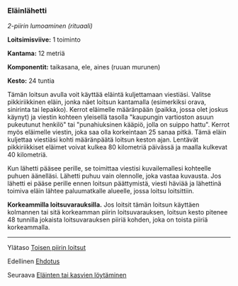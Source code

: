 ### Eläinlähetti

*2-piirin lumoaminen (rituaali)*

**Loitsimisviive:** 1 toiminto

**Kantama:** 12 metriä

**Komponentit:** taikasana, ele, aines (ruuan murunen)

**Kesto:** 24 tuntia

Tämän loitsun avulla voit käyttää eläintä kuljettamaan viestiäsi. Valitse pikkiriikkinen eläin, jonka näet loitsun kantamalla (esimerkiksi orava, sinirinta tai lepakko). Kerrot eläimelle määränpään (paikka, jossa olet joskus käynyt) ja viestin kohteen yleisellä tasolla "kaupungin vartioston asuun pukeutunut henkilö" tai "punahiuksinen kääpiö, jolla on suippo hattu". Kerrot myös eläimelle viestin, joka saa olla korkeintaan 25 sanaa pitkä. Tämä eläin kuljettaa viestiäsi kohti määränpäätä loitsun keston ajan. Lentävät pikkiriikkiset eläimet voivat kulkea 80 kilometriä päivässä ja maalla kulkevat 40 kilometriä. 

Kun lähetti pääsee perille, se toimittaa viestisi kuvailemallesi kohteelle puhuen äänelläsi. Lähetti puhuu vain olennolle, joka vastaa kuvausta. Jos lähetti ei pääse perille ennen loitsun päättymistä, viesti häviää ja lähettinä toimiva eläin lähtee paluumatkalle alueelle, jossa loitsu loitsittiin. 

**Korkeammilla loitsuvarauksilla.** Jos loitsit tämän loitsun käyttäen kolmannen tai sitä korkeamman piirin loitsuvarauksen, loitsun kesto pitenee 48 tunnilla jokaista loitsuvarauksen piiriä kohden, joka on toista piiriä korkeammalla.

----

Ylätaso [Toisen piirin loitsut](2_piirin_loitsut.md)

Edellinen [Ehdotus](Ehdotus.md)

Seuraava [Eläinten tai kasvien löytäminen](Eläinten_tai_kasvien_löytäminen.md)
